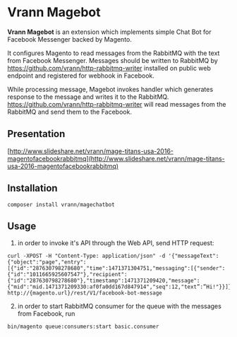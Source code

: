 # Vrann Magebot

**Vrann Magebot** is an extension which implements simple Chat Bot for Facebook Messenger backed by Magento.



It configures Magento to read messages from the RabbitMQ with the text from Facebook Messenger. Messages should be written to RabbitMQ by https://github.com/vrann/http-rabbitmq-writer installed on public web endpoint and registered for webhook in Facebook.

While processing message, Magebot invokes handler which generates response to the message and writes it to the RabbitMQ. https://github.com/vrann/http-rabbitmq-writer will read messages from the RabbitMQ and send them to the Facebook.

## Presentation
[http://www.slideshare.net/vrann/mage-titans-usa-2016-magentofacebookrabbitmq](http://www.slideshare.net/vrann/mage-titans-usa-2016-magentofacebookrabbitmq)

## Installation
```
composer install vrann/magechatbot
```

## Usage
1. in order to invoke it's API through the Web API, send HTTP request:
```
curl -XPOST -H "Content-Type: application/json" -d '{"messageText": {"object":"page","entry":[{"id":"287630798278680","time":1471371304751,"messaging":[{"sender":{"id":"1011665925607547"},"recipient":{"id":"287630798278680"},"timestamp":1471371209420,"message":{"mid":"mid.1471371209330:af0fa0dd167d847914","seq":12,"text”:”Hi!"}}]}]}}' http://{magento.url}/rest/V1/facebook-bot-message
```
2. in order to start RabbitMQ consumer for the queue with the messages from Facebook, run
```
bin/magento queue:consumers:start basic.consumer
```
